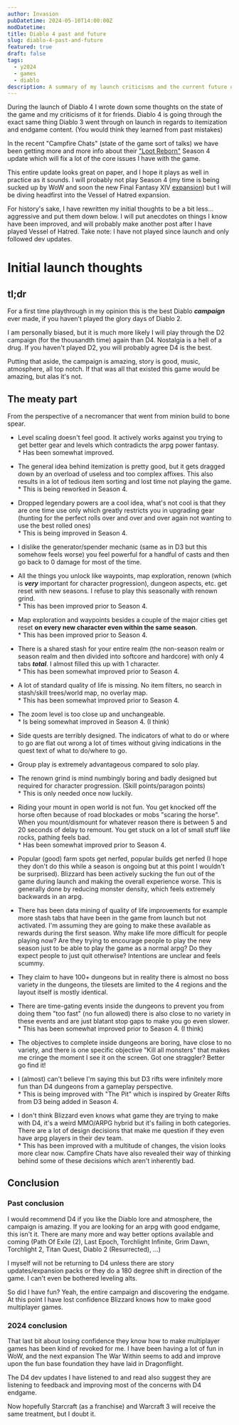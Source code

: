 ```yaml
---
author: Invasion
pubDatetime: 2024-05-10T14:00:00Z
modDatetime:
title: Diablo 4 past and future
slug: diablo-4-past-and-future
featured: true
draft: false
tags:
  - y2024
  - games
  - diablo
description: A summary of my launch criticisms and the current future outlook.
---
```


During the launch of Diablo 4 I wrote down some thoughts on the state of the game and my criticisms of it for friends. Diablo 4 is going through the exact same thing Diablo 3 went through on launch in regards to itemization and endgame content. (You would think they learned from past mistakes)

In the recent "Campfire Chats" (state of the game sort of talks) we have been getting more and more info about their ["Loot Reborn"](https://www.youtube.com/watch?v=awvOopWqiHU) Season 4 update which will fix a lot of the core issues I have with the game.

This entire update looks great on paper, and I hope it plays as well in practice as it sounds. I will probably not play Season 4 (my time is being sucked up by WoW and soon the new Final Fantasy XIV [expansion](https://na.finalfantasyxiv.com/dawntrail/)) but I will be diving headfirst into the Vessel of Hatred expansion.

For history's sake, I have rewritten my initial thoughts to be a bit less... aggressive and put them down below. I will put anecdotes on things I know have been improved, and will probably make another post after I have played Vessel of Hatred. Take note: I have not played since launch and only followed dev updates.

# Initial launch thoughts

## tl;dr

For a first time playthrough in my opinion this is the best Diablo **_campaign_** ever made, if you haven't played the glory days of Diablo 2.

I am personally biased, but it is much more likely I will play through the D2 campaign (for the thousandth time) again than D4. Nostalgia is a hell of a drug. If you haven't played D2, you will probably agree D4 is the best.

Putting that aside, the campaign is amazing, story is good, music, atmosphere, all top notch. If that was all that existed this game would be amazing, but alas it's not.

## The meaty part

From the perspective of a necromancer that went from minion build to bone spear.

- Level scaling doesn't feel good. It actively works against you trying to get better gear and levels which contradicts the arpg power fantasy.  
  \* Has been somewhat improved.

- The general idea behind itemization is pretty good, but it gets dragged down by an overload of useless and too complex affixes. This also results in a lot of tedious item sorting and lost time not playing the game.  
  \* This is being reworked in Season 4.

- Dropped legendary powers are a cool idea, what's not cool is that they are one time use only which greatly restricts you in upgrading gear (hunting for the perfect rolls over and over and over again not wanting to use the best rolled ones)  
  \* This is being improved in Season 4.

- I dislike the generator/spender mechanic (same as in D3 but this somehow feels worse) you feel powerful for a handful of casts and then go back to 0 damage for most of the time.

- All the things you unlock like waypoints, map exploration, renown (which is **_very_** important for character progression), dungeon aspects, etc. get reset with new seasons. I refuse to play this seasonally with renown grind.  
  \* This has been improved prior to Season 4.

- Map exploration and waypoints besides a couple of the major cities get reset **on every new character even within the same season**.  
  \* This has been improved prior to Season 4.

- There is a shared stash for your entire realm (the non-season realm or season realm and then divided into softcore and hardcore) with only 4 tabs **_total_**. I almost filled this up with 1 character.  
  \* This has been somewhat improved prior to Season 4.

- A lot of standard quality of life is missing. No item filters, no search in stash/skill trees/world map, no overlay map.  
  \* This has been somewhat improved prior to Season 4.

- The zoom level is too close up and unchangeable.  
  \* Is being somewhat improved in Season 4. (I think)

- Side quests are terribly designed. The indicators of what to do or where to go are flat out wrong a lot of times without giving indications in the quest text of what to do/where to go.

- Group play is extremely advantageous compared to solo play.

- The renown grind is mind numbingly boring and badly designed but required for character progression. (Skill points/paragon points)  
  \* This is only needed once now luckily.

- Riding your mount in open world is not fun. You get knocked off the horse often because of road blockades or mobs "scaring the horse". When you mount/dismount for whatever reason there is between 5 and 20 seconds of delay to remount. You get stuck on a lot of small stuff like rocks, pathing feels bad.  
  \* Has been somewhat improved prior to Season 4.

- Popular (good) farm spots get nerfed, popular builds get nerfed (I hope they don't do this while a season is ongoing but at this point I wouldn't be surprised). Blizzard has been actively sucking the fun out of the game during launch and making the overall experience worse. This is generally done by reducing monster density, which feels extremely backwards in an arpg.

- There has been data mining of quality of life improvements for example more stash tabs that have been in the game from launch but not activated. I'm assuming they are going to make these available as rewards during the first season. Why make life more difficult for people playing now? Are they trying to encourage people to play the new season just to be able to play the game as a normal arpg? Do they expect people to just quit otherwise? Intentions are unclear and feels scummy.

- They claim to have 100+ dungeons but in reality there is almost no boss variety in the dungeons, the tilesets are limited to the 4 regions and the layout itself is mostly identical.

- There are time-gating events inside the dungeons to prevent you from doing them "too fast" (no fun allowed) there is also close to no variety in these events and are just blatant stop gaps to make you go even slower.  
  \* This has been somewhat improved prior to Season 4. (I think)

- The objectives to complete inside dungeons are boring, have close to no variety, and there is one specific objective "Kill all monsters" that makes me cringe the moment I see it on the screen. Got one straggler? Better go find it!

- I (almost) can't believe I'm saying this but D3 rifts were infinitely more fun than D4 dungeons from a gameplay perspective.  
  \* This is being improved with "The Pit" which is inspired by Greater Rifts from D3 being added in Season 4.

- I don't think Blizzard even knows what game they are trying to make with D4, it's a weird MMO/ARPG hybrid but it's failing in both categories. There are a lot of design decisions that make me question if they even have arpg players in their dev team.  
  \* This has been improved with a multitude of changes, the vision looks more clear now. Campfire Chats have also revealed their way of thinking behind some of these decisions which aren't inherently bad.

## Conclusion

### Past conclusion

I would recommend D4 if you like the Diablo lore and atmosphere, the campaign is amazing. If you are looking for an arpg with good endgame, this isn't it. There are many more and way better options available and coming (Path Of Exile (2), Last Epoch, Torchlight Infinite, Grim Dawn, Torchlight 2, Titan Quest, Diablo 2 (Resurrected), ...)

I myself will not be returning to D4 unless there are story updates/expansion packs or they do a 180 degree shift in direction of the game. I can't even be bothered leveling alts.

So did I have fun? Yeah, the entire campaign and discovering the endgame. At this point I have lost confidence Blizzard knows how to make good multiplayer games.

### 2024 conclusion

That last bit about losing confidence they know how to make multiplayer games has been kind of revoked for me. I have been having a lot of fun in WoW, and the next expansion The War Within seems to add and improve upon the fun base foundation they have laid in Dragonflight.

The D4 dev updates I have listened to and read also suggest they are listening to feedback and improving most of the concerns with D4 endgame.

Now hopefully Starcraft (as a franchise) and Warcraft 3 will receive the same treatment, but I doubt it.

